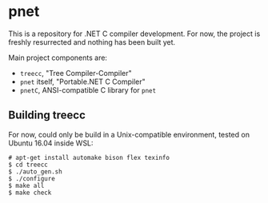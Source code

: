 pnet
====

This is a repository for .NET C compiler development. For now, the project is
freshly resurrected and nothing has been built yet.

Main project components are:

- `treecc`, "Tree Compiler-Compiler"
- `pnet` itself, "Portable.NET C Compiler"
- `pnetC`, ANSI-compatible C library for `pnet`

Building treecc
---------------

For now, could only be build in a Unix-compatible environment, tested on Ubuntu
16.04 inside WSL:

```console
# apt-get install automake bison flex texinfo
$ cd treecc
$ ./auto_gen.sh
$ ./configure
$ make all
$ make check
```
